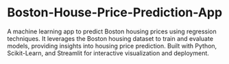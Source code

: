 # Boston-House-Price-Prediction-App
A machine learning app to predict Boston housing prices using regression techniques. It leverages the Boston housing dataset to train and evaluate models, providing insights into housing price prediction. Built with Python, Scikit-Learn, and Streamlit for interactive visualization and deployment.
